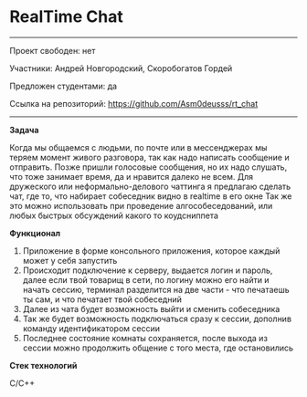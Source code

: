 # RealTime Chat

---

Проект свободен: нет

Участники: Андрей Новгородский, Скоробогатов Гордей

Предложен студентами: да

Ссылка на репозиторий: https://github.com/Asm0deusss/rt_chat

---

**Задача**

Когда мы общаемся с людьми, по почте или в мессенджерах мы теряем момент живого разговора, так как надо написать сообщение и отправить. Позже пришли голосовые сообщения, но их надо слушать, что тоже занимает время, да и нравится далеко не всем. Для дружеского или неформально-делового чаттинга я предлагаю сделать чат, где то, что набирает собеседник видно в realtime в его окне
Так же это можно использовать при проведение алгособеседований, или любых быстрых обсуждений какого то коудсниппета

**Функционал**

1. Приложение в форме консольного приложения, которое каждый может у себя запустить
2. Происходит подключение к серверу, выдается логин и пароль, далее если твой товарищ в сети, по логину можно его найти и начать сессию, терминал разделится на две части - что печатаешь ты сам, и что печатает твой собеседний
3. Далее из чата будет возможность выйти и сменить собеседника
4. Так же будет возможность подключаться сразу к сессии, дополнив команду идентификатором сессии
5. Последнее состояние комнаты сохраняется, после выхода из сессии можно продолжить общение с того места, где остановились

**Стек технологий**

C/C++

